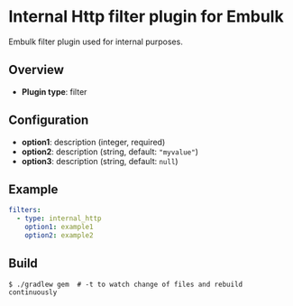 # Internal Http filter plugin for Embulk
Embulk filter plugin used for internal purposes.

## Overview

* **Plugin type**: filter

## Configuration

- **option1**: description (integer, required)
- **option2**: description (string, default: `"myvalue"`)
- **option3**: description (string, default: `null`)

## Example

```yaml
filters:
  - type: internal_http
    option1: example1
    option2: example2
```


## Build

```
$ ./gradlew gem  # -t to watch change of files and rebuild continuously
```
